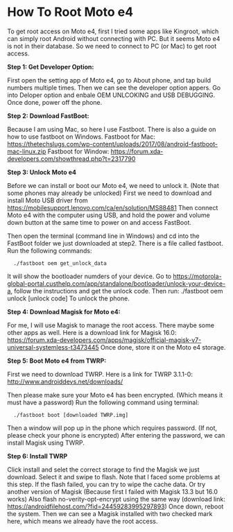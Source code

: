 # How To Root Moto e4
To get root access on Moto e4, first I tried some apps like Kingroot, which can simply root Android without connecting with PC.
But it seems Moto e4 is not in their database. So we need to connect to PC (or Mac) to get root access.

**Step 1: Get Developer Option:**

  First open the setting app of Moto e4, go to About phone, and tap build numbers multiple times. 
  Then we can see the developer option appers. Go into Deloper option and enbale OEM UNLCOKING and USB DEBUGGING.
  Once done, power off the phone.
  
**Step 2: Download FastBoot:**

  Because I am using Mac, so here I use Fastboot. There is also a guide on how to use fastboot on Windows.
    Fastboot for Mac: https://thetechslugs.com/wp-content/uploads/2017/08/android-fastboot-mac-linux.zip
    Fastboot for Window: https://forum.xda-developers.com/showthread.php?t=2317790
    
**Step 3: Unlock Moto e4**

  Before we can install or boot our Moto e4, we need to unlock it. (Note that some phones may already be unlocked)
  First we need to download and install Moto USB driver from https://mobilesupport.lenovo.com/ca/en/solution/MS88481 
  Then connect Moto e4 with the computer using USB, and hold the power and volume down button at the same time to power on and access FastBoot.
  
  Then open the terminal (command line in Windows) and cd into the FastBoot folder we just downloaded at step2.
  There is a file called fastboot. Run the following commands:
  
      ./fastboot oem get_unlock_data
  It will show the bootloader numders of your device.
  Go to https://motorola-global-portal.custhelp.com/app/standalone/bootloader/unlock-your-device-a, follow the instructions and get the unlock code.
  Then run:
      ./fastboot oem unlock [unlock code]
  To unlock the phone.
    
**Step 4: Download Magisk for Moto e4:**

  For me, I will use Magisk to manage the root access. There maybe some other apps as well.
  Here is a download link for Magisk 16.0:
  https://forum.xda-developers.com/apps/magisk/official-magisk-v7-universal-systemless-t3473445
  Once done, store it on the Moto e4 storage.
  
**Step 5: Boot Moto e4 from TWRP:**

  First we need to download TWRP. Here is a link for TWRP 3.1.1-0:
  http://www.androiddevs.net/downloads/

  Then please make sure your Moto e4 has been encrypted. (Which means it must have a password)
  Run the following command using terminal:
      
      ./fastboot boot [downloaded TWRP.img]
  
  Then a window will pop up in the phone which requires password. (If not, please check your phone is encrypted)
  After entering the password, we can install Magisk using TWRP.
  
**Step 6: Install TWRP**

  Click install and selet the correct storage to find the Magisk we just download. Select it and swipe to flash.
  Note that I faced some problems at this step. 
  If the flash failed, you can try to wipe the cache data. Or try another version of Magisk (Because first I failed with Magisk 13.3 but 16.0 works)
  Also flash no-verity-opt-encrypt using the same way (download link: https://androidfilehost.com/?fid=24459283995297893)
  Once down, reboot the system.
  Then we can see a Magisk installed with two checked mark here, which means we already have the root access.
  
  

      
